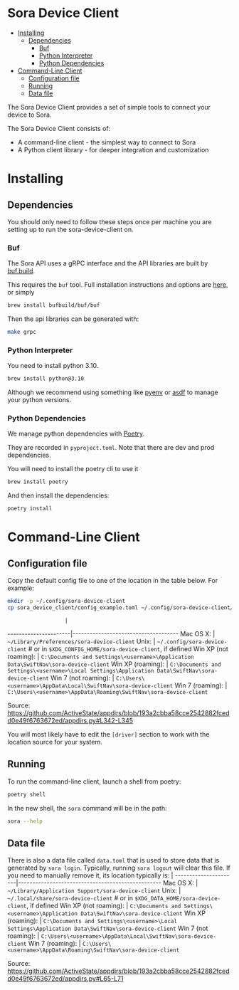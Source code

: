 Sora Device Client
=================

<!-- vim-markdown-toc GFM -->

* [Installing](#installing)
  * [Dependencies](#dependencies)
    * [Buf](#buf)
    * [Python Interpreter](#python-interpreter)
    * [Python Dependencies](#python-dependencies)
* [Command-Line Client](#command-line-client)
  * [Configuration file](#configuration-file)
  * [Running](#running)
  * [Data file](#data-file)

<!-- vim-markdown-toc -->

The Sora Device Client provides a set of simple tools to connect your device to Sora.

The Sora Device Client consists of:

 - A command-line client - the simplest way to connect to Sora
 - A Python client library - for deeper integration and customization

# Installing
## Dependencies

You should only need to follow these steps once per machine you are setting up to run the sora-device-client on.

### Buf

The Sora API uses a gRPC interface and the API libraries are built by
[buf.build](https://buf.build/).

This requires the `buf` tool. Full installation instructions and options are
[here](https://docs.buf.build/installation), or simply
```bash
brew install bufbuild/buf/buf
```

Then the api libraries can be generated with:
```bash
make grpc
```

### Python Interpreter
You need to install python 3.10.
```bash
brew install python@3.10
```
Although we recommend using something like [pyenv](https://github.com/pyenv/pyenv)
or [asdf](https://asdf-vm.com/) to manage your python versions.

### Python Dependencies

We manage python dependencies with [Poetry](https://python-poetry.org/).

They are recorded in `pyproject.toml`. Note that there are dev and prod dependencies.

You will need to install the poetry cli to use it
```bash
brew install poetry
```
And then install the dependencies:
```bash
poetry install
```

# Command-Line Client

## Configuration file
Copy the default config file to one of the location in the table below. For example:
```bash
mkdir -p ~/.config/sora-device-client
cp sora_device_client/config_example.toml ~/.config/sora-device-client/config.toml
```
                      |
----------------------|-------------------------------------
Mac OS X:             | `~/Library/Preferences/sora-device-client`
Unix:                 | `~/.config/sora-device-client`     # or in `$XDG_CONFIG_HOME/sora-device-client`, if defined
Win XP (not roaming): | `C:\Documents and Settings\<username>\Application Data\SwiftNav\sora-device-client`
Win XP (roaming):     | `C:\Documents and Settings\<username>\Local Settings\Application Data\SwiftNav\sora-device-client`
Win 7  (not roaming): | `C:\Users\<username>\AppData\Local\SwiftNav\sora-device-client`
Win 7  (roaming):     | `C:\Users\<username>\AppData\Roaming\SwiftNav\sora-device-client`

Source: https://github.com/ActiveState/appdirs/blob/193a2cbba58cce2542882fcedd0e49f6763672ed/appdirs.py#L342-L345

You will most likely have to edit the `[driver]` section to work with the location source for your system.

## Running
To run the command-line client, launch a shell from poetry:
```bash
poetry shell
```
In the new shell, the `sora` command will be in the path:
```bash
sora --help
```

## Data file
There is also a data file called `data.toml` that is used to store data that is generated by `sora login`. Typically, running `sora logout` will clear this file.
If you need to manually remove it, its location typically is:
                      |
----------------------|--------------------------------------------------
Mac OS X:             | `~/Library/Application Support/sora-device-client`
Unix:                 | `~/.local/share/sora-device-client`    # or in `$XDG_DATA_HOME/sora-device-client`, if defined
Win XP (not roaming): | `C:\Documents and Settings\<username>\Application Data\SwiftNav\sora-device-client`
Win XP (roaming):     | `C:\Documents and Settings\<username>\Local Settings\Application Data\SwiftNav\sora-device-client`
Win 7  (not roaming): | `C:\Users\<username>\AppData\Local\SwiftNav\sora-device-client`
Win 7  (roaming):     | `C:\Users\<username>\AppData\Roaming\SwiftNav\sora-device-client`

Source: https://github.com/ActiveState/appdirs/blob/193a2cbba58cce2542882fcedd0e49f6763672ed/appdirs.py#L65-L71
